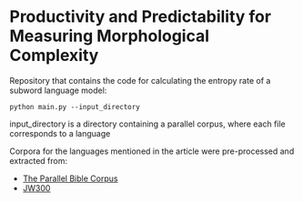 # Productivity and Predictability for Measuring Morphological Complexity

Repository that contains the code for calculating the entropy rate of a subword language model:

``python main.py --input_directory``

input_directory is a directory containing a parallel corpus, where each file corresponds to a language 

Corpora for the languages mentioned in the article were pre-processed and extracted from:
- [The Parallel Bible Corpus](http://www.christianbentz.de/MLC2019_data.html) 
- [JW300](http://opus.nlpl.eu/JW300.php)

